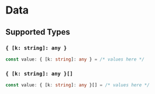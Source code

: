 # Data


## Supported Types

### `{ [k: string]: any }`

```typescript
const value: { [k: string]: any } = /* values here */
```

### `{ [k: string]: any }[]`

```typescript
const value: { [k: string]: any }[] = /* values here */
```

